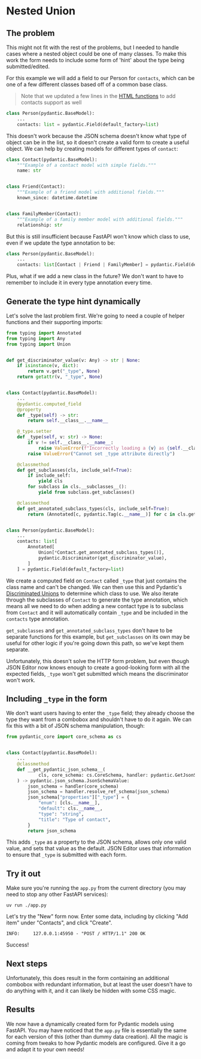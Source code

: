 # Nested Union

## The problem

This might not fit with the rest of the problems, but I needed to handle cases where a nested object could be one of
many classes. To make this work the form needs to include some form of 'hint' about the type being submitted/edited.

For this example we will add a field to our Person for `contacts`, which can be one of a few different classes based off
of a common base class.

> Note that we updated a few lines in the [HTML functions](./html.py) to add contacts support as well

```python
class Person(pydantic.BaseModel):
    ...
    contacts: list = pydantic.Field(default_factory=list)
```

This doesn't work because the JSON schema doesn't know what type of object can be in the list, so it doesn't create a
valid form to create a useful object. We can help by creating models for different types of `contact`:

```python
class Contact(pydantic.BaseModel):
    """Example of a contact model with simple fields."""
    name: str


class Friend(Contact):
    """Example of a friend model with additional fields."""
    known_since: datetime.datetime


class FamilyMember(Contact):
    """Example of a family member model with additional fields."""
    relationship: str
```

But this is still insufficient because FastAPI won't know which class to use, even if we update the type annotation to
be:

```python
class Person(pydantic.BaseModel):
    ...
    contacts: list[Contact | Friend | FamilyMember] = pydantic.Field(default_factory=list)
```

Plus, what if we add a new class in the future? We don't want to have to remember to include it in every type annotation
every time.

## Generate the type hint dynamically

Let's solve the last problem first. We're going to need a couple of helper functions and their supporting imports:

```python
from typing import Annotated
from typing import Any
from typing import Union


def get_discriminator_value(v: Any) -> str | None:
    if isinstance(v, dict):
        return v.get("_type", None)
    return getattr(v, "_type", None)


class Contact(pydantic.BaseModel):
    ...
    @pydantic.computed_field
    @property
    def _type(self) -> str:
        return self.__class__.__name__

    @_type.setter
    def _type(self, v: str) -> None:
        if v != self.__class__.__name__:
            raise ValueError(f"Incorrectly loading a {v} as {self.__class__.__name__} object")
        raise ValueError("Cannot set _type attribute directly")

    @classmethod
    def get_subclasses(cls, include_self=True):
        if include_self:
            yield cls
        for subclass in cls.__subclasses__():
            yield from subclass.get_subclasses()

    @classmethod
    def get_annotated_subclass_types(cls, include_self=True):
        return (Annotated[c, pydantic.Tag(c.__name__)] for c in cls.get_subclasses(include_self=include_self))


class Person(pydantic.BaseModel):
    ...
    contacts: list[
        Annotated[
            Union[*Contact.get_annotated_subclass_types()],
            pydantic.Discriminator(get_discriminator_value),
        ]
    ] = pydantic.Field(default_factory=list)
```

We create a computed field on `Contact` called `_type` that just contains the class name and can't be changed. We can
then use this and Pydantic's [Discriminated Unions](https://docs.pydantic.dev/latest/concepts/unions/#discriminated-unions-with-callable-discriminator)
to determine which class to use. We also iterate through the subclasses of `Contact` to generate the type annotation,
which means all we need to do when adding a new contact type is to subclass from `Contact` and it will automatically
contain `_type` and be included in the `contacts` type annotation.

`get_subclasses` and `get_annotated_subclass_types` don't have to be separate functions for this example, but
`get_subclasses` on its own may be useful for other logic if you're going down this path, so we've kept them separate.

Unfortunately, this doesn't solve the HTTP form problem, but even though JSON Editor now knows enough to create a
good-looking form with all the expected fields, `_type` won't get submitted which means the discriminator won't work.

## Including `_type` in the form

We don't want users having to enter the `_type` field; they already choose the type they want from a combobox and
shouldn't have to do it again. We can fix this with a bit of JSON schema manipulation, though:

```python
from pydantic_core import core_schema as cs


class Contact(pydantic.BaseModel):
    ...
    @classmethod
    def __get_pydantic_json_schema__(
            cls, core_schema: cs.CoreSchema, handler: pydantic.GetJsonSchemaHandler
    ) -> pydantic.json_schema.JsonSchemaValue:
        json_schema = handler(core_schema)
        json_schema = handler.resolve_ref_schema(json_schema)
        json_schema["properties"]["_type"] = {
            "enum": [cls.__name__],
            "default": cls.__name__,
            "type": "string",
            "title": "Type of contact",
        }
        return json_schema
```

This adds `_type` as a property to the JSON schema, allows only one valid value, and sets that value as the default.
JSON Editor uses that information to ensure that `_type` is submitted with each form.

## Try it out

Make sure you're running the `app.py` from the current directory (you may need to stop any other FastAPI services):

```shell
uv run ./app.py
```

Let's try the "New" form now. Enter some data, including by clicking "Add item" under "Contacts", and click "Create".

```console
INFO:     127.0.0.1:45950 - "POST / HTTP/1.1" 200 OK
```

Success!

## Next steps

Unfortunately, this does result in the form containing an additional combobox with redundant information, but at least
the user doesn't have to do anything with it, and it can likely be hidden with some CSS magic.

## Results

We now have a dynamically created form for Pydantic models using FastAPI. You may have noticed that the `app.py` file is
essentially the same for each version of this (other than dummy data creation). All the magic is coming from tweaks to
how Pydantic models are configured. Give it a go and adapt it to your own needs!
